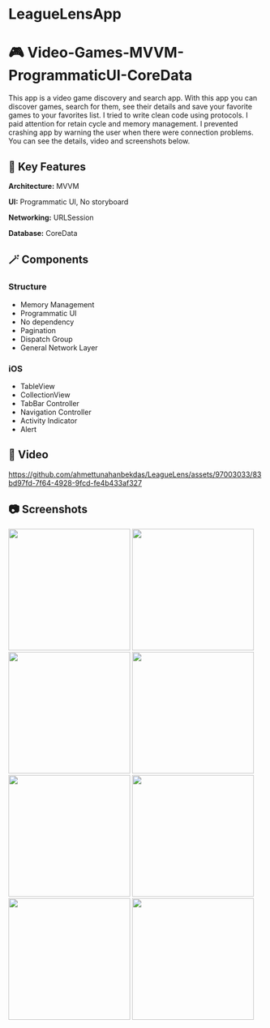 # LeagueLensApp
 
# :video_game: Video-Games-MVVM-ProgrammaticUI-CoreData

This app is a video game discovery and search app. With this app you can discover games, search for them, see their details and save your favorite games to your favorites list. I tried to write clean code using protocols. I paid attention for retain cycle and memory management. I prevented crashing app by warning the user when there were connection problems. You can see the details, video and screenshots below.

## :nut_and_bolt: Key Features

**Architecture:** MVVM 

**UI:** Programmatic UI, No storyboard

**Networking:** URLSession

**Database:** CoreData 

## :magic_wand: Components

### Structure
- Memory Management 
- Programmatic UI
- No dependency
- Pagination
- Dispatch Group
- General Network Layer

### iOS
- TableView
- CollectionView
- TabBar Controller
- Navigation Controller
- Activity Indicator
- Alert
 
## :movie_camera: Video

https://github.com/ahmettunahanbekdas/LeagueLens/assets/97003033/83bd97fd-7f64-4928-9fcd-fe4b433af327

## :camera: Screenshots

<p float="left">
<img width="240" src="![ss1](https://github.com/ahmettunahanbekdas/LeagueLens/assets/97003033/5acf5ec8-8a8a-4d0a-a38a-db898cfabac9)">
<img width="240" src="/screenshots/ss2.png">
<img width="240" src="/screenshots/ss3.png">
<img width="240" src="/screenshots/ss4.png">
<img width="240" src="/screenshots/ss5.png">
<img width="240" src="/screenshots/ss6.png">
<img width="240" src="/screenshots/ss7.png">
<img width="240" src="/screenshots/ss8.png">
</p>




